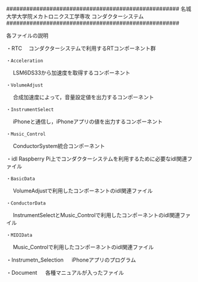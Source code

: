 ####################################################
名城大学大学院メカトロニクス工学専攻
コンダクターシステム
####################################################


各ファイルの説明

・RTC
　コンダクターシステムで利用するRTコンポーネント群

    ・Acceleration
 　   LSM6DS33から加速度を取得するコンポーネント

    ・VolumeAdjust
 　  合成加速度によって，音量設定値を出力するコンポーネント

    ・InstrumentSelect
　   iPhoneと通信し，iPhoneアプリの値を出力するコンポーネント

    ・Music_Control
　   ConductorSystem統合コンポーネント

・idl
 Raspberry Pi上でコンダクターシステムを利用するために必要なidl関連ファイル

    ・BasicData
　   VolumeAdjustで利用したコンポーネントのidl関連ファイル

    ・ConductorData
　   InstrumentSelectとMusic_Controlで利用したコンポーネントのidl関連ファイル

    ・MIDIData
　   Music_Controlで利用したコンポーネントのidl関連ファイル

・Instrumetn_Selection
　 iPhoneアプリのプログラム

・Document
　 各種マニュアルが入ったファイル
